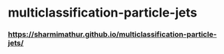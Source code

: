 # multiclassification-particle-jets

### https://sharmimathur.github.io/multiclassification-particle-jets/
